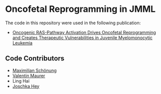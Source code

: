 # Oncofetal Reprogramming in JMML

The code in this repository were used in the following publication:
- [Oncogenic RAS-Pathway Activation Drives Oncofetal Reprogramming and Creates Therapeutic Vulnerabilities in Juvenile Myelomonocytic Leukemia
](https://www.biorxiv.org/content/10.1101/2023.10.27.563754v1)

## Code Contributors

- [Maximilian Schönung](https://github.com/MaxSchoenung)
- [Valentin Maurer](https://github.com/maurerv)
- Ling Hai
- [Joschka Hey](https://github.com/HeyLifeHD)
